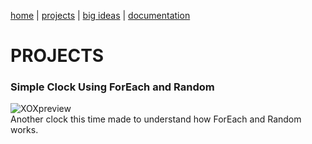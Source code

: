 [home](https://sanduran.github.io) | [projects](https://sanduran.github.io/projects) | [big ideas](https://sanduran.github.io/big_ideas) | [documentation](https://sanduran.github.io/documentation)

# PROJECTS
### Simple Clock Using ForEach and Random
![XOXpreview](https://sanduran.github.io/assets/clockV5/ClockV5Preview.gif)  
Another clock this time made to understand how ForEach and Random works.
